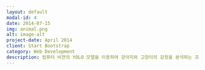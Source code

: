 ```yaml
---
layout: default
modal-id: 4
date: 2014-07-15
img: animal.png
alt: image-alt
project-date: April 2014
client: Start Bootstrap
category: Web Development
description: 컴퓨터 비젼의 YOLO 모델을 이용하여 강아지와 고양이의 감정을 분석하는 프로그램을 만들었습니다. YOLO모델의 장점인 실시간 분석을 통하여 실시간으로 변하는 감정까지 잡아냈습니다.
---
```

